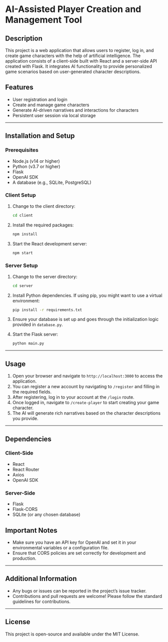 # AI-Assisted Player Creation and Management Tool

## Description
This project is a web application that allows users to register, log in, and create game characters with the help of artificial intelligence. The application consists of a client-side built with React and a server-side API created with Flask. It integrates AI functionality to provide personalized game scenarios based on user-generated character descriptions.

## Features
- User registration and login
- Create and manage game characters
- Generate AI-driven narratives and interactions for characters
- Persistent user session via local storage

---

## Installation and Setup

### Prerequisites
- Node.js (v14 or higher)
- Python (v3.7 or higher)
- Flask
- OpenAI SDK
- A database (e.g., SQLite, PostgreSQL)

### Client Setup
1. Change to the client directory:
   ```bash
   cd client
   ```

2. Install the required packages:
   ```bash
   npm install
   ```

3. Start the React development server:
   ```bash
   npm start
   ```

### Server Setup
1. Change to the server directory:
   ```bash
   cd server
   ```

2. Install Python dependencies. If using pip, you might want to use a virtual environment:
   ```bash
   pip install -r requirements.txt
   ```

3. Ensure your database is set up and goes through the initialization logic provided in `database.py`.

4. Start the Flask server:
   ```bash
   python main.py
   ```

---

## Usage

1. Open your browser and navigate to `http://localhost:3000` to access the application.
2. You can register a new account by navigating to `/register` and filling in the required fields.
3. After registering, log in to your account at the `/login` route.
4. Once logged in, navigate to `/create-player` to start creating your game character.
5. The AI will generate rich narratives based on the character descriptions you provide.

---

## Dependencies

### Client-Side
- React
- React Router
- Axios
- OpenAI SDK

### Server-Side
- Flask
- Flask-CORS
- SQLite (or any chosen database)

## Important Notes
- Make sure you have an API key for OpenAI and set it in your environmental variables or a configuration file.
- Ensure that CORS policies are set correctly for development and production.

---

## Additional Information
- Any bugs or issues can be reported in the project’s issue tracker.
- Contributions and pull requests are welcome! Please follow the standard guidelines for contributions.

---

## License
This project is open-source and available under the MIT License.
